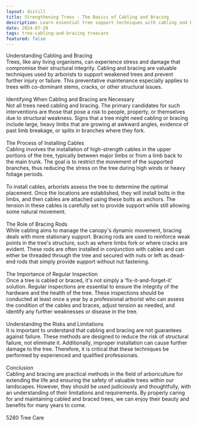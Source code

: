 ```yaml
---
layout: distill
title: Strengthening Trees - The Basics of Cabling and Bracing
description: Learn essential tree support techniques with cabling and bracing to enhance stability and longevity.
date: 2024-07-20
tags: tree-cabling-and-bracing treecare
featured: false
---
```


Understanding Cabling and Bracing<br />Trees, like any living organisms, can experience stress and damage that compromise their structural integrity. Cabling and bracing are valuable techniques used by arborists to support weakened trees and prevent further injury or failure. This preventative maintenance especially applies to trees with co-dominant stems, cracks, or other structural issues.<br /><br />Identifying When Cabling and Bracing are Necessary<br />Not all trees need cabling and bracing. The primary candidates for such interventions are those that pose a risk to people, property, or themselves due to structural weakness. Signs that a tree might need cabling or bracing include large, heavy limbs that are growing at awkward angles, evidence of past limb breakage, or splits in branches where they fork.<br /><br />The Process of Installing Cables<br />Cabling involves the installation of high-strength cables in the upper portions of the tree, typically between major limbs or from a limb back to the main trunk. The goal is to restrict the movement of the supported branches, thus reducing the stress on the tree during high winds or heavy foliage periods.<br /><br />To install cables, arborists assess the tree to determine the optimal placement. Once the locations are established, they will install bolts in the limbs, and then cables are attached using these bolts as anchors. The tension in these cables is carefully set to provide support while still allowing some natural movement.<br /><br />The Role of Bracing Rods<br />While cabling aims to manage the canopy's dynamic movement, bracing deals with more stationary support. Bracing rods are used to reinforce weak points in the tree's structure, such as where limbs fork or where cracks are evident. These rods are often installed in conjunction with cables and can either be threaded through the tree and secured with nuts or left as dead-end rods that simply provide support without nut fastening.<br /><br />The Importance of Regular Inspection<br />Once a tree is cabled or braced, it's not simply a 'fix-it-and-forget-it' solution. Regular inspections are essential to ensure the integrity of the hardware and the health of the tree. These inspections should be conducted at least once a year by a professional arborist who can assess the condition of the cables and braces, adjust tension as needed, and identify any further weaknesses or disease in the tree.<br /><br />Understanding the Risks and Limitations<br />It is important to understand that cabling and bracing are not guarantees against failure. These methods are designed to reduce the risk of structural failure, not eliminate it. Additionally, improper installation can cause further damage to the tree. Therefore, it is critical that these techniques be performed by experienced and qualified professionals.<br /><br />Conclusion<br />Cabling and bracing are practical methods in the field of arboriculture for extending the life and ensuring the safety of valuable trees within our landscapes. However, they should be used judiciously and thoughtfully, with an understanding of their limitations and requirements. By properly caring for and maintaining cabled and braced trees, we can enjoy their beauty and benefits for many years to come.<br /><br />5280 Tree Care
